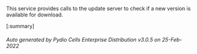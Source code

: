 






This service provides calls to the update server to check if a new version is available for download.

[:summary]

###### Auto generated by Pydio Cells Enterprise Distribution v3.0.5 on 25-Feb-2022
